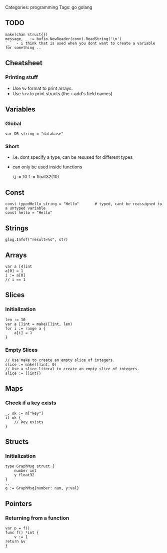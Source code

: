 Categories: programming
Tags: go
      golang

## TODO

	make(chan struct{})
	message, _ := bufio.NewReader(conn).ReadString('\n')
	`_`  - i think that is used when you dont want to create a variable for something ..


## Cheatsheet

### Printing stuff

- Use `%v` format to print arrays.
- Use `%+v` to print structs (the `+` add's field names)

## Variables

### Global

	var DB string = "database"

###  Short 

- i.e. dont specify a type, can be resused for different types
- can only be used inside functions

	i,j := 10
	f := float32(10)

## Const

	const typedHello string = "Hello"		# typed, cant be reassigned to a untyped variable
	const hello = "Hello"

## Strings

	glog.Infof("result=%s", str)

## Arrays

	var a [4]int
	a[0] = 1
	i := a[0]
	// i == 1

## Slices

### Initialization

	len := 10
	var a []int = make([]int, len)
	for i := range a {
		a[i] = 1
	}

### Empty Slices

	// Use make to create an empty slice of integers.
	slice := make([]int, 0)
	// Use a slice literal to create an empty slice of integers.
	slice := []int{}

## Maps

### Check if a key exists

	_, ok := m["key"]
	if ok {
		// key exists
	}

## Structs

### Initialization

	type GraphMsg struct {
		number int
		y float32
	}
	..
	g := GraphMsg{number: num, y:val}
	
## Pointers

### Returning from a function

	var p = f()
	func f() *int {
		v := 1
	return &v
	}

